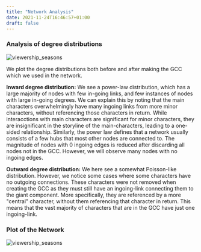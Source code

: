 ```yaml
---
title: "Network Analysis"
date: 2021-11-24T16:46:57+01:00
draft: false
---
```


### Analysis of degree distributions

![viewership_seasons]({{<baseurl>}}/images/NetworkAnalysis.png)

We plot the degree distributions both before and after making the GCC which we used in the network.

**Inward degree distribution:** We see a power-law distribution, which has a large majority of nodes with few in-going links, and few instances of nodes with large in-going degrees. We can explain this by noting that the main characters overwhelmingly have many ingoing links from more minor characters, without referencing those characters in return. While interacctions with main characters are significant for minor characters, they are insignificant in the storyline of the main-characters, leading to a one-sided relationship. Similarly, the power law defines that a network usually consists of a few hubs that most other nodes are connected to. The magnitude of nodes with 0 ingoing edges is reduced after discarding all nodes not in the GCC. However, we will observe many nodes with no ingoing edges.

**Outward degree distribution:** We here see a somewhat Poisson-like distribution. However, we notice some cases where some characters have no outgoing connections. These characters were not removed when creating the GCC as they must still have an ingoing-link connecting them to the giant component. More specifically, they are referenced by a more "central" character, without them referencing that character in return. This means that the vast majority of characters that are in the GCC have just one ingoing-link.

### Plot of the Network
![viewership_seasons]({{<baseurl>}}/images/network.png)